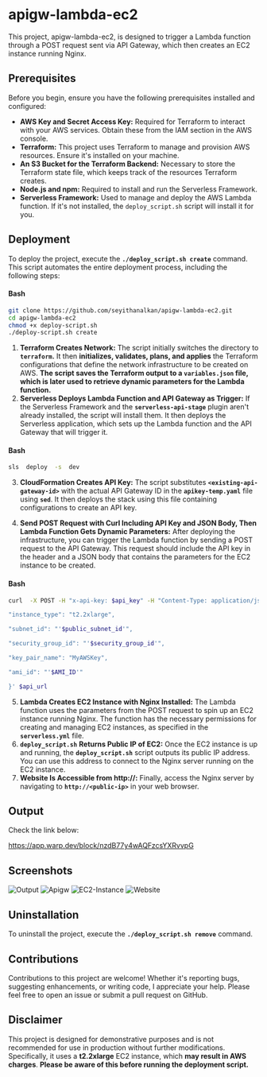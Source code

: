 # apigw-lambda-ec2

This project, apigw-lambda-ec2, is designed to trigger a Lambda function through a POST request sent via API Gateway, which then creates an EC2 instance running Nginx.

## Prerequisites

Before you begin, ensure you have the following prerequisites installed and configured:

- **AWS Key and Secret Access Key:** Required for Terraform to interact with your AWS services. Obtain these from the IAM section in the AWS console.
- **Terraform:** This project uses Terraform to manage and provision AWS resources. Ensure it's installed on your machine.
- **An S3 Bucket for the Terraform Backend:** Necessary to store the Terraform state file, which keeps track of the resources Terraform creates.
- **Node.js and npm:** Required to install and run the Serverless Framework.
- **Serverless Framework:** Used to manage and deploy the AWS Lambda function. If it's not installed, the `deploy_script.sh` script will install it for you.

## Deployment

To deploy the project, execute the **`./deploy_script.sh create`** command. This script automates the entire deployment process, including the following steps:
#### Bash
```bash
git clone https://github.com/seyithanalkan/apigw-lambda-ec2.git
cd apigw-lambda-ec2
chmod +x deploy-script.sh
./deploy-script.sh create
```
1. **Terraform Creates Network:** The script initially switches the directory to **`terraform`.** It then **initializes, validates, plans, and applies** the Terraform configurations that define the network infrastructure to be created on AWS.
**The script saves the Terraform output to a `variables.json` file, which is later used to retrieve dynamic parameters for the Lambda function.**
2. **Serverless Deploys Lambda Function and API Gateway as Trigger:** If the Serverless Framework and the **`serverless-api-stage`** plugin aren't already installed, the script will install them. It then deploys the Serverless application, which sets up the Lambda function and the API Gateway that will trigger it.
#### Bash
```bash
sls  deploy  -s  dev
```
3. **CloudFormation Creates API Key:** The script substitutes **`<existing-api-gateway-id>`**  with the actual API Gateway ID in the  **`apikey-temp.yaml`** file using **`sed`**. It then deploys the stack using this file containing configurations to create an API key.

4. **Send POST Request with Curl Including API Key and JSON Body, Then Lambda Function Gets Dynamic Parameters:** After deploying the infrastructure, you can trigger the Lambda function by sending a POST request to the API Gateway. This request should include the API key in the header and a JSON body that contains the parameters for the EC2 instance to be created.
#### Bash
```bash
curl  -X POST -H "x-api-key: $api_key" -H "Content-Type: application/json" -d '{

"instance_type": "t2.2xlarge",

"subnet_id": "'$public_subnet_id'",

"security_group_id": "'$security_group_id'",

"key_pair_name": "MyAWSKey",

"ami_id": "'$AMI_ID'"

}' $api_url
```
5. **Lambda Creates EC2 Instance with Nginx Installed:** The Lambda function uses the parameters from the POST request to spin up an EC2 instance running Nginx. The function has the necessary permissions for creating and managing EC2 instances, as specified in the **`serverless.yml`** file.
6. **`deploy_script.sh`** **Returns Public IP of EC2:** Once the EC2 instance is up and running, the **`deploy_script.sh`** script outputs its public IP address. You can use this address to connect to the Nginx server running on the EC2 instance.
7. **Website Is Accessible from http://<public-ip>:** Finally, access the Nginx server by navigating to **`http://<public-ip>`** in your web browser.

## Output

Check the link below:

https://app.warp.dev/block/nzdB77y4wAQFzcsYXRvvpG


## Screenshots

![Output](https://drive.google.com/thumbnail?id=1i62dj267R3Q4xOOenFIIRMrYfe28Eb1J&sz=w1000)
![Apigw](https://drive.google.com/thumbnail?id=1KDWl5UN2lxgYKNXMM6HoRPYHPay7xrPZ&sz=w1000)
![EC2-Instance](https://drive.google.com/thumbnail?id=168f1TRyTj4CLo3-bGLBNS1K4I8nAlXNb&sz=w1000)
![Website](https://drive.google.com/thumbnail?id=1WjZMohigRe0y1VZmkYLL9ejSEUEQQxd3&sz=w1000)


## Uninstallation

To uninstall the project, execute the **`./deploy_script.sh remove`** command.

## Contributions

Contributions to this project are welcome! Whether it's reporting bugs, suggesting enhancements, or writing code, I appreciate your help. Please feel free to open an issue or submit a pull request on GitHub.

## Disclaimer

This project is designed for demonstrative purposes and is not recommended for use in production without further modifications. Specifically, it uses a **t2.2xlarge** EC2 instance, which **may result in AWS charges**. **Please be aware of this before running the deployment script.**

